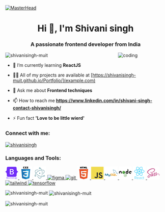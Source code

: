 [![MasterHead](https://blog.casebook.net/hubfs/58879-multitasking-woman.gif)](https://shivanisingh.io)
<h1 align="center">Hi 👋, I'm Shivani singh</h1>
<h3 align="center">A passionate frontend developer from India</h3>
<img align="right" alt="coding" width="150" src="https://c.tenor.com/-6m2vqRjKDEAAAAj/geek-girl.gif">

<p align="left"> <img src="https://komarev.com/ghpvc/?username=shivanisingh-muit&label=Profile%20views&color=0e75b6&style=flat" alt="shivanisingh-muit" /> </p>

- 🌱 I’m currently learning **ReactJS**

- 👨‍💻 All of my projects are available at [https://shivanisingh-muit.github.io/Portfolio/](example.com)

- 💬 Ask me about **Frontend techniques**

- 📫 How to reach me **https://www.linkedin.com/in/shivani-singh-contact-shivanisingh/**

- ⚡ Fun fact **'Love to be little wierd'**

<h3 align="left">Connect with me:</h3>
<p align="left">
<a href="https://linkedin.com/in/shivanisingh" target="blank"><img align="center" src="https://raw.githubusercontent.com/rahuldkjain/github-profile-readme-generator/master/src/images/icons/Social/linked-in-alt.svg" alt="shivanisingh" height="30" width="40" /></a>
</p>

<h3 align="left">Languages and Tools:</h3>
<p align="left"> <a href="https://getbootstrap.com" target="_blank" rel="noreferrer"> <img src="https://raw.githubusercontent.com/devicons/devicon/master/icons/bootstrap/bootstrap-plain-wordmark.svg" alt="bootstrap" width="40" height="40"/> </a> <a href="https://www.w3schools.com/css/" target="_blank" rel="noreferrer"> <img src="https://raw.githubusercontent.com/devicons/devicon/master/icons/css3/css3-original-wordmark.svg" alt="css3" width="40" height="40"/> </a> <a href="https://www.electronjs.org" target="_blank" rel="noreferrer"> <img src="https://raw.githubusercontent.com/devicons/devicon/master/icons/electron/electron-original.svg" alt="electron" width="40" height="40"/> </a> <a href="https://www.figma.com/" target="_blank" rel="noreferrer"> <img src="https://www.vectorlogo.zone/logos/figma/figma-icon.svg" alt="figma" width="40" height="40"/> </a> <a href="https://git-scm.com/" target="_blank" rel="noreferrer"> <img src="https://www.vectorlogo.zone/logos/git-scm/git-scm-icon.svg" alt="git" width="40" height="40"/> </a> <a href="https://www.w3.org/html/" target="_blank" rel="noreferrer"> <img src="https://raw.githubusercontent.com/devicons/devicon/master/icons/html5/html5-original-wordmark.svg" alt="html5" width="40" height="40"/> </a> <a href="https://developer.mozilla.org/en-US/docs/Web/JavaScript" target="_blank" rel="noreferrer"> <img src="https://raw.githubusercontent.com/devicons/devicon/master/icons/javascript/javascript-original.svg" alt="javascript" width="40" height="40"/> </a> <a href="https://www.mysql.com/" target="_blank" rel="noreferrer"> <img src="https://raw.githubusercontent.com/devicons/devicon/master/icons/mysql/mysql-original-wordmark.svg" alt="mysql" width="40" height="40"/> </a> <a href="https://nodejs.org" target="_blank" rel="noreferrer"> <img src="https://raw.githubusercontent.com/devicons/devicon/master/icons/nodejs/nodejs-original-wordmark.svg" alt="nodejs" width="40" height="40"/> </a> <a href="https://reactjs.org/" target="_blank" rel="noreferrer"> <img src="https://raw.githubusercontent.com/devicons/devicon/master/icons/react/react-original-wordmark.svg" alt="react" width="40" height="40"/> </a> <a href="https://sass-lang.com" target="_blank" rel="noreferrer"> <img src="https://raw.githubusercontent.com/devicons/devicon/master/icons/sass/sass-original.svg" alt="sass" width="40" height="40"/> </a> <a href="https://tailwindcss.com/" target="_blank" rel="noreferrer"> <img src="https://www.vectorlogo.zone/logos/tailwindcss/tailwindcss-icon.svg" alt="tailwind" width="40" height="40"/> </a> <a href="https://www.tensorflow.org" target="_blank" rel="noreferrer"> <img src="https://www.vectorlogo.zone/logos/tensorflow/tensorflow-icon.svg" alt="tensorflow" width="40" height="40"/> </a> </p>

<p><img align="left" src="https://github-readme-stats.vercel.app/api/top-langs?username=shivanisingh-muit&show_icons=true&locale=en&layout=compact" alt="shivanisingh-muit" /></p>

<p>&nbsp;<img align="center" src="https://github-readme-stats.vercel.app/api?username=shivanisingh-muit&show_icons=true&locale=en" alt="shivanisingh-muit" /></p>

<p><img align="center" src="https://github-readme-streak-stats.herokuapp.com/?user=shivanisingh-muit&" alt="shivanisingh-muit" /></p>


<!--
**Shivanisingh-Muit/Shivanisingh-Muit** is a ✨ _special_ ✨ repository because its `README.md` (this file) appears on your GitHub profile.

Here are some ideas to get you started:

- 🔭 I’m currently working on ...
- 🌱 I’m currently learning ...
- 👯 I’m looking to collaborate on ...
- 🤔 I’m looking for help with ...
- 💬 Ask me about ...
- 📫 How to reach me: ...
- 😄 Pronouns: ...
- ⚡ Fun fact: ...
-->
